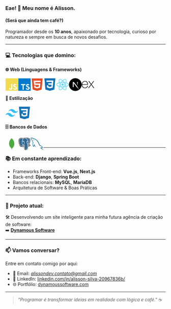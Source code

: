 ### Eae! 👋 Meu nome é Alisson.
#### (Será que ainda tem café?)

Programador desde os **10 anos**, apaixonado por tecnologia, curioso por natureza e sempre em busca de novos desafios.

---

### 💻 Tecnologias que domino:

#### 🌐 Web (Linguagens & Frameworks)
<div style="display: inline_block">
  <img align="left" width="40" alt="JavaScript" src="https://raw.githubusercontent.com/devicons/devicon/master/icons/javascript/javascript-plain.svg"/>
  <img align="left" width="40" alt="TypeScript" src="https://raw.githubusercontent.com/devicons/devicon/master/icons/typescript/typescript-plain.svg"/>
  <img align="left" width="40" alt="HTML" src="https://raw.githubusercontent.com/devicons/devicon/master/icons/html5/html5-plain.svg"/>
  <img align="left" width="40" alt="CSS" src="https://raw.githubusercontent.com/devicons/devicon/master/icons/css3/css3-plain.svg"/>
  <img align="left" width="40" alt="React" src="https://raw.githubusercontent.com/devicons/devicon/master/icons/react/react-original.svg"/>
  <img align="left" width="40" alt="NextJs" src="https://raw.githubusercontent.com/devicons/devicon/master/icons/nextjs/nextjs-original.svg"/>
  <img align="left" width="40" alt="Express" src="https://raw.githubusercontent.com/devicons/devicon/master/icons/express/express-original.svg"/>
</div>

<br/><br/>

#### 🎨 Estilização
<div style="display: inline_block">
  <img align="left" width="40" alt="TailwindCSS" src="https://raw.githubusercontent.com/devicons/devicon/master/icons/tailwindcss/tailwindcss-original.svg"/>
  <img align="left" width="40" alt="CSS3" src="https://raw.githubusercontent.com/devicons/devicon/master/icons/css3/css3-plain.svg"/>
</div>

<br/><br/>

#### 🗄️ Bancos de Dados
<div style="display: inline_block">
  <img align="left" width="40" alt="MongoDB" src="https://raw.githubusercontent.com/devicons/devicon/master/icons/mongodb/mongodb-plain.svg"/>
  <img align="left" width="40" alt="PostgreSQL" src="https://raw.githubusercontent.com/devicons/devicon/master/icons/postgresql/postgresql-original.svg"/>
  <img align="left" width="40" alt="MySQL" src="https://raw.githubusercontent.com/devicons/devicon/master/icons/mysql/mysql-original.svg"/>
</div>

<br/>

---

### 📚 Em constante aprendizado:
- Frameworks Front-end: **Vue.js**, **Next.js**
- Back-end: **Django**, **Spring Boot**
- Bancos relacionais: **MySQL**, **MariaDB**
- Arquitetura de Software & Boas Práticas

---

### 🚀 Projeto atual:
🛠️ Desenvolvendo um site inteligente para minha futura agência de criação de software:  
➡️ **[Dynamous Software](https://github.com/AllyssinXD/dynamous-software-website)**

---

### 📫 Vamos conversar?
Entre em contato comigo por aqui:
- 📧 Email: *alissondev.contato@gmail.com*  
- 💼 LinkedIn: [linkedin.com/in/alisson-silva-20967836b/](https://linkedin.com/in/alisson-silva-20967836b/)  
- 🌐 Portfólio: [dynamoussoftware.com](https://www.dynamoussoftware.com)

---

> _"Programar é transformar ideias em realidade com lógica e café."_ ☕
